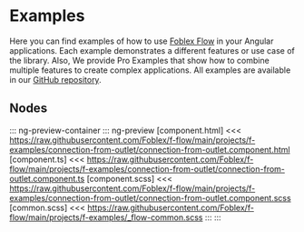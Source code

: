 ﻿# Examples

Here you can find examples of how to use [Foblex Flow](https://flow.foblex.com/) in your Angular applications. 
Each example demonstrates a different features or use case of the library. Also, We provide Pro Examples that show how to combine multiple features to create complex applications.
All examples are available in our [GitHub repository](https://github.com/Foblex/f-flow).

## Nodes

::: ng-preview-container
::: ng-preview <connection-from-outlet></connection-from-outlet>
[component.html] <<< https://raw.githubusercontent.com/Foblex/f-flow/main/projects/f-examples/connection-from-outlet/connection-from-outlet.component.html
[component.ts] <<< https://raw.githubusercontent.com/Foblex/f-flow/main/projects/f-examples/connection-from-outlet/connection-from-outlet.component.ts
[component.scss] <<< https://raw.githubusercontent.com/Foblex/f-flow/main/projects/f-examples/connection-from-outlet/connection-from-outlet.component.scss
[common.scss] <<< https://raw.githubusercontent.com/Foblex/f-flow/main/projects/f-examples/_flow-common.scss
:::
::: 




